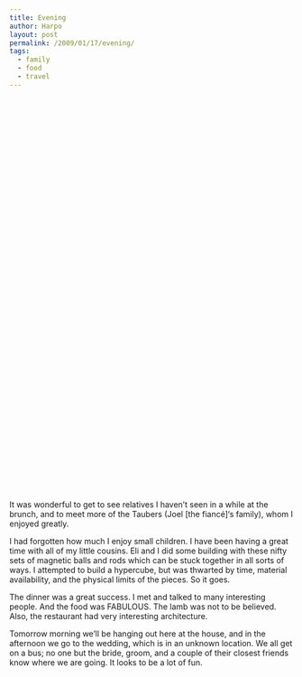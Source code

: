 ```yaml
---
title: Evening
author: Harpo
layout: post
permalink: /2009/01/17/evening/
tags:
  - family
  - food
  - travel
---
```

<div id='gallery-3' class='gallery galleryid-758 gallery-columns-4 gallery-size-thumbnail'>
  <dl class='gallery-item'>
    <dt class='gallery-icon '>
      <a href='http://www.harpojaeger.com/assets/media/wp-content/uploads/2009/01/p-640-480-dd68696b-2d7c-4c3b-8352-e65ceaac1058.jpeg'><img width="1" height="1" src="http://www.harpojaeger.com/assets/media/wp-content/uploads/2009/01/p-640-480-dd68696b-2d7c-4c3b-8352-e65ceaac1058.jpeg" class="attachment-thumbnail" alt="p-640-480-dd68696b-2d7c-4c3b-8352-e65ceaac1058.jpeg" /></a>
    </dt>
  </dl>
  
  <dl class='gallery-item'>
    <dt class='gallery-icon '>
      <a href='http://www.harpojaeger.com/assets/media/wp-content/uploads/2009/01/p-640-480-f782965c-5ed5-45d0-8053-c19926d8fad2.jpeg'><img width="1" height="1" src="http://www.harpojaeger.com/assets/media/wp-content/uploads/2009/01/p-640-480-f782965c-5ed5-45d0-8053-c19926d8fad2.jpeg" class="attachment-thumbnail" alt="p-640-480-f782965c-5ed5-45d0-8053-c19926d8fad2.jpeg" /></a>
    </dt>
  </dl>
  
  <dl class='gallery-item'>
    <dt class='gallery-icon '>
      <a href='http://www.harpojaeger.com/assets/media/wp-content/uploads/2009/01/p-640-480-5aceb299-d38c-4f9f-9c5d-d886320974e8.jpeg'><img width="1" height="1" src="http://www.harpojaeger.com/assets/media/wp-content/uploads/2009/01/p-640-480-5aceb299-d38c-4f9f-9c5d-d886320974e8.jpeg" class="attachment-thumbnail" alt="p-640-480-5aceb299-d38c-4f9f-9c5d-d886320974e8.jpeg" /></a>
    </dt>
  </dl>
  
  <dl class='gallery-item'>
    <dt class='gallery-icon '>
      <a href='http://www.harpojaeger.com/assets/media/wp-content/uploads/2009/01/p-640-480-9741d670-31bb-4742-966d-b087ab189904.jpeg'><img width="1" height="1" src="http://www.harpojaeger.com/assets/media/wp-content/uploads/2009/01/p-640-480-9741d670-31bb-4742-966d-b087ab189904.jpeg" class="attachment-thumbnail" alt="p-640-480-9741d670-31bb-4742-966d-b087ab189904.jpeg" /></a>
    </dt>
  </dl>
  
  <br style="clear: both" /><dl class='gallery-item'>
    <dt class='gallery-icon '>
      <a href='http://www.harpojaeger.com/assets/media/wp-content/uploads/2009/01/p-640-480-ad9f5e8e-2bf4-4fc8-a2fb-6f767a5fc827.jpeg'><img width="1" height="1" src="http://www.harpojaeger.com/assets/media/wp-content/uploads/2009/01/p-640-480-ad9f5e8e-2bf4-4fc8-a2fb-6f767a5fc827.jpeg" class="attachment-thumbnail" alt="p-640-480-ad9f5e8e-2bf4-4fc8-a2fb-6f767a5fc827.jpeg" /></a>
    </dt>
  </dl>
  
  <dl class='gallery-item'>
    <dt class='gallery-icon '>
      <a href='http://www.harpojaeger.com/assets/media/wp-content/uploads/2009/01/l-640-480-dcbaaea3-4ee4-41fa-b192-27539091f7a6.jpeg'><img width="1" height="1" src="http://www.harpojaeger.com/assets/media/wp-content/uploads/2009/01/l-640-480-dcbaaea3-4ee4-41fa-b192-27539091f7a6.jpeg" class="attachment-thumbnail" alt="l-640-480-dcbaaea3-4ee4-41fa-b192-27539091f7a6.jpeg" /></a>
    </dt>
  </dl>
  
  <dl class='gallery-item'>
    <dt class='gallery-icon '>
      <a href='http://www.harpojaeger.com/assets/media/wp-content/uploads/2009/01/l-640-480-5dc739bc-2224-45ff-a409-3217085769ba.jpeg'><img width="1" height="1" src="http://www.harpojaeger.com/assets/media/wp-content/uploads/2009/01/l-640-480-5dc739bc-2224-45ff-a409-3217085769ba.jpeg" class="attachment-thumbnail" alt="l-640-480-5dc739bc-2224-45ff-a409-3217085769ba.jpeg" /></a>
    </dt>
  </dl>
  
  <dl class='gallery-item'>
    <dt class='gallery-icon '>
      <a href='http://www.harpojaeger.com/assets/media/wp-content/uploads/2009/01/l-640-480-0c124e9d-dd26-450b-8074-f06984846c2d.jpeg'><img width="1" height="1" src="http://www.harpojaeger.com/assets/media/wp-content/uploads/2009/01/l-640-480-0c124e9d-dd26-450b-8074-f06984846c2d.jpeg" class="attachment-thumbnail" alt="l-640-480-0c124e9d-dd26-450b-8074-f06984846c2d.jpeg" /></a>
    </dt>
  </dl>
  
  <br style="clear: both" /><dl class='gallery-item'>
    <dt class='gallery-icon '>
      <a href='http://www.harpojaeger.com/assets/media/wp-content/uploads/2009/01/l-640-480-f47c1fdd-80fa-469c-a16c-320323a44011.jpeg'><img width="1" height="1" src="http://www.harpojaeger.com/assets/media/wp-content/uploads/2009/01/l-640-480-f47c1fdd-80fa-469c-a16c-320323a44011.jpeg" class="attachment-thumbnail" alt="l-640-480-f47c1fdd-80fa-469c-a16c-320323a44011.jpeg" /></a>
    </dt>
  </dl>
  
  <dl class='gallery-item'>
    <dt class='gallery-icon '>
      <a href='http://www.harpojaeger.com/assets/media/wp-content/uploads/2009/01/p-640-480-f862225f-a079-426a-b831-be2bf7d5d130.jpeg'><img width="1" height="1" src="http://www.harpojaeger.com/assets/media/wp-content/uploads/2009/01/p-640-480-f862225f-a079-426a-b831-be2bf7d5d130.jpeg" class="attachment-thumbnail" alt="p-640-480-f862225f-a079-426a-b831-be2bf7d5d130.jpeg" /></a>
    </dt>
  </dl>
  
  <dl class='gallery-item'>
    <dt class='gallery-icon '>
      <a href='http://www.harpojaeger.com/assets/media/wp-content/uploads/2009/01/l-640-480-bba8d508-fc32-4683-bcff-227c759db44a.jpeg'><img width="1" height="1" src="http://www.harpojaeger.com/assets/media/wp-content/uploads/2009/01/l-640-480-bba8d508-fc32-4683-bcff-227c759db44a.jpeg" class="attachment-thumbnail" alt="l-640-480-bba8d508-fc32-4683-bcff-227c759db44a.jpeg" /></a>
    </dt>
  </dl>
  
  <dl class='gallery-item'>
    <dt class='gallery-icon '>
      <a href='http://www.harpojaeger.com/assets/media/wp-content/uploads/2009/01/l-640-480-756d659d-1471-4ab9-86dc-aef0b3158f30.jpeg'><img width="1" height="1" src="http://www.harpojaeger.com/assets/media/wp-content/uploads/2009/01/l-640-480-756d659d-1471-4ab9-86dc-aef0b3158f30.jpeg" class="attachment-thumbnail" alt="l-640-480-756d659d-1471-4ab9-86dc-aef0b3158f30.jpeg" /></a>
    </dt>
  </dl>
  
  <br style="clear: both" /><dl class='gallery-item'>
    <dt class='gallery-icon '>
      <a href='http://www.harpojaeger.com/assets/media/wp-content/uploads/2009/01/p-640-480-1d2fa3f1-48dd-4101-92d3-91a7460c11b5.jpeg'><img width="1" height="1" src="http://www.harpojaeger.com/assets/media/wp-content/uploads/2009/01/p-640-480-1d2fa3f1-48dd-4101-92d3-91a7460c11b5.jpeg" class="attachment-thumbnail" alt="p-640-480-1d2fa3f1-48dd-4101-92d3-91a7460c11b5.jpeg" /></a>
    </dt>
  </dl>
  
  <dl class='gallery-item'>
    <dt class='gallery-icon '>
      <a href='http://www.harpojaeger.com/assets/media/wp-content/uploads/2009/01/p-640-480-0783e8f0-70d9-492c-8d5d-e4171fa10593.jpeg'><img width="1" height="1" src="http://www.harpojaeger.com/assets/media/wp-content/uploads/2009/01/p-640-480-0783e8f0-70d9-492c-8d5d-e4171fa10593.jpeg" class="attachment-thumbnail" alt="p-640-480-0783e8f0-70d9-492c-8d5d-e4171fa10593.jpeg" /></a>
    </dt>
  </dl>
  
  <dl class='gallery-item'>
    <dt class='gallery-icon '>
      <a href='http://www.harpojaeger.com/assets/media/wp-content/uploads/2009/01/l-640-480-39d283ce-14ff-45c4-bc7e-5160e515900c.jpeg'><img width="1" height="1" src="http://www.harpojaeger.com/assets/media/wp-content/uploads/2009/01/l-640-480-39d283ce-14ff-45c4-bc7e-5160e515900c.jpeg" class="attachment-thumbnail" alt="l-640-480-39d283ce-14ff-45c4-bc7e-5160e515900c.jpeg" /></a>
    </dt>
  </dl>
  
  <dl class='gallery-item'>
    <dt class='gallery-icon '>
      <a href='http://www.harpojaeger.com/assets/media/wp-content/uploads/2009/01/l-640-480-c8bd5a7c-af84-448b-8c83-86815ec60055.jpeg'><img width="1" height="1" src="http://www.harpojaeger.com/assets/media/wp-content/uploads/2009/01/l-640-480-c8bd5a7c-af84-448b-8c83-86815ec60055.jpeg" class="attachment-thumbnail" alt="l-640-480-c8bd5a7c-af84-448b-8c83-86815ec60055.jpeg" /></a>
    </dt>
  </dl>
  
  <br style="clear: both" /><dl class='gallery-item'>
    <dt class='gallery-icon '>
      <a href='http://www.harpojaeger.com/assets/media/wp-content/uploads/2009/01/l-640-480-7e017f5c-382b-4ff7-a255-20ee31997895.jpeg'><img width="1" height="1" src="http://www.harpojaeger.com/assets/media/wp-content/uploads/2009/01/l-640-480-7e017f5c-382b-4ff7-a255-20ee31997895.jpeg" class="attachment-thumbnail" alt="l-640-480-7e017f5c-382b-4ff7-a255-20ee31997895.jpeg" /></a>
    </dt>
  </dl>
  
  <dl class='gallery-item'>
    <dt class='gallery-icon '>
      <a href='http://www.harpojaeger.com/assets/media/wp-content/uploads/2009/01/l-640-480-86204b1a-d6c4-48dc-ab3c-f7eefb313312.jpeg'><img width="1" height="1" src="http://www.harpojaeger.com/assets/media/wp-content/uploads/2009/01/l-640-480-86204b1a-d6c4-48dc-ab3c-f7eefb313312.jpeg" class="attachment-thumbnail" alt="l-640-480-86204b1a-d6c4-48dc-ab3c-f7eefb313312.jpeg" /></a>
    </dt>
  </dl>
  
  <dl class='gallery-item'>
    <dt class='gallery-icon '>
      <a href='http://www.harpojaeger.com/assets/media/wp-content/uploads/2009/01/l-640-480-fc483392-65eb-4c4c-ac48-3d8b8269c251.jpeg'><img width="1" height="1" src="http://www.harpojaeger.com/assets/media/wp-content/uploads/2009/01/l-640-480-fc483392-65eb-4c4c-ac48-3d8b8269c251.jpeg" class="attachment-thumbnail" alt="l-640-480-fc483392-65eb-4c4c-ac48-3d8b8269c251.jpeg" /></a>
    </dt>
  </dl>
  
  <dl class='gallery-item'>
    <dt class='gallery-icon '>
      <a href='http://www.harpojaeger.com/assets/media/wp-content/uploads/2009/01/l-640-480-315567eb-86f2-4c53-bc10-3fa6621b75a5.jpeg'><img width="1" height="1" src="http://www.harpojaeger.com/assets/media/wp-content/uploads/2009/01/l-640-480-315567eb-86f2-4c53-bc10-3fa6621b75a5.jpeg" class="attachment-thumbnail" alt="l-640-480-315567eb-86f2-4c53-bc10-3fa6621b75a5.jpeg" /></a>
    </dt>
  </dl>
  
  <br style="clear: both" /><dl class='gallery-item'>
    <dt class='gallery-icon '>
      <a href='http://www.harpojaeger.com/assets/media/wp-content/uploads/2009/01/l-640-480-371aa818-661e-450c-8463-0d6b049e6016.jpeg'><img width="1" height="1" src="http://www.harpojaeger.com/assets/media/wp-content/uploads/2009/01/l-640-480-371aa818-661e-450c-8463-0d6b049e6016.jpeg" class="attachment-thumbnail" alt="l-640-480-371aa818-661e-450c-8463-0d6b049e6016.jpeg" /></a>
    </dt>
  </dl>
  
  <dl class='gallery-item'>
    <dt class='gallery-icon '>
      <a href='http://www.harpojaeger.com/assets/media/wp-content/uploads/2009/01/l-640-480-13e9eeb7-cac8-4bde-9344-d23b4fc5e68a.jpeg'><img width="1" height="1" src="http://www.harpojaeger.com/assets/media/wp-content/uploads/2009/01/l-640-480-13e9eeb7-cac8-4bde-9344-d23b4fc5e68a.jpeg" class="attachment-thumbnail" alt="l-640-480-13e9eeb7-cac8-4bde-9344-d23b4fc5e68a.jpeg" /></a>
    </dt>
  </dl>
  
  <dl class='gallery-item'>
    <dt class='gallery-icon '>
      <a href='http://www.harpojaeger.com/assets/media/wp-content/uploads/2009/01/p-640-480-9657933a-f245-4bb0-9ad4-f4953ea24e48.jpeg'><img width="1" height="1" src="http://www.harpojaeger.com/assets/media/wp-content/uploads/2009/01/p-640-480-9657933a-f245-4bb0-9ad4-f4953ea24e48.jpeg" class="attachment-thumbnail" alt="p-640-480-9657933a-f245-4bb0-9ad4-f4953ea24e48.jpeg" /></a>
    </dt>
  </dl>
  
  <dl class='gallery-item'>
    <dt class='gallery-icon '>
      <a href='http://www.harpojaeger.com/assets/media/wp-content/uploads/2009/01/l-640-480-ec445672-5947-476a-a51c-30aa07bb14d7.jpeg'><img width="1" height="1" src="http://www.harpojaeger.com/assets/media/wp-content/uploads/2009/01/l-640-480-ec445672-5947-476a-a51c-30aa07bb14d7.jpeg" class="attachment-thumbnail" alt="l-640-480-ec445672-5947-476a-a51c-30aa07bb14d7.jpeg" /></a>
    </dt>
  </dl>
  
  <br style="clear: both" /><dl class='gallery-item'>
    <dt class='gallery-icon '>
      <a href='http://www.harpojaeger.com/assets/media/wp-content/uploads/2009/01/l-640-480-caa88576-08fe-451c-9f2c-77e372cb6817.jpeg'><img width="1" height="1" src="http://www.harpojaeger.com/assets/media/wp-content/uploads/2009/01/l-640-480-caa88576-08fe-451c-9f2c-77e372cb6817.jpeg" class="attachment-thumbnail" alt="l-640-480-caa88576-08fe-451c-9f2c-77e372cb6817.jpeg" /></a>
    </dt>
  </dl>
  
  <dl class='gallery-item'>
    <dt class='gallery-icon '>
      <a href='http://www.harpojaeger.com/assets/media/wp-content/uploads/2009/01/l-640-480-5b4efc4f-9405-4086-8b83-dc2830659cc0.jpeg'><img width="1" height="1" src="http://www.harpojaeger.com/assets/media/wp-content/uploads/2009/01/l-640-480-5b4efc4f-9405-4086-8b83-dc2830659cc0.jpeg" class="attachment-thumbnail" alt="l-640-480-5b4efc4f-9405-4086-8b83-dc2830659cc0.jpeg" /></a>
    </dt>
  </dl>
  
  <dl class='gallery-item'>
    <dt class='gallery-icon '>
      <a href='http://www.harpojaeger.com/assets/media/wp-content/uploads/2009/01/l-640-480-fd6b8889-2c7b-4547-a081-491f595114f0.jpeg'><img width="1" height="1" src="http://www.harpojaeger.com/assets/media/wp-content/uploads/2009/01/l-640-480-fd6b8889-2c7b-4547-a081-491f595114f0.jpeg" class="attachment-thumbnail" alt="l-640-480-fd6b8889-2c7b-4547-a081-491f595114f0.jpeg" /></a>
    </dt>
  </dl>
  
  <dl class='gallery-item'>
    <dt class='gallery-icon '>
      <a href='http://www.harpojaeger.com/assets/media/wp-content/uploads/2009/01/l-640-480-6bf32ad0-4274-4b5b-8d88-c184adda912a.jpeg'><img width="1" height="1" src="http://www.harpojaeger.com/assets/media/wp-content/uploads/2009/01/l-640-480-6bf32ad0-4274-4b5b-8d88-c184adda912a.jpeg" class="attachment-thumbnail" alt="l-640-480-6bf32ad0-4274-4b5b-8d88-c184adda912a.jpeg" /></a>
    </dt>
  </dl>
  
  <br style="clear: both" /><dl class='gallery-item'>
    <dt class='gallery-icon '>
      <a href='http://www.harpojaeger.com/assets/media/wp-content/uploads/2009/01/p-640-480-dbb33bf5-8a63-4816-8539-b34e88059e2b.jpeg'><img width="1" height="1" src="http://www.harpojaeger.com/assets/media/wp-content/uploads/2009/01/p-640-480-dbb33bf5-8a63-4816-8539-b34e88059e2b.jpeg" class="attachment-thumbnail" alt="p-640-480-dbb33bf5-8a63-4816-8539-b34e88059e2b.jpeg" /></a>
    </dt>
  </dl>
  
  <dl class='gallery-item'>
    <dt class='gallery-icon '>
      <a href='http://www.harpojaeger.com/assets/media/wp-content/uploads/2009/01/p-640-480-4ec58a1e-c2fa-4c51-beb5-40a9ecc92b91.jpeg'><img width="1" height="1" src="http://www.harpojaeger.com/assets/media/wp-content/uploads/2009/01/p-640-480-4ec58a1e-c2fa-4c51-beb5-40a9ecc92b91.jpeg" class="attachment-thumbnail" alt="p-640-480-4ec58a1e-c2fa-4c51-beb5-40a9ecc92b91.jpeg" /></a>
    </dt>
  </dl>
  
  <dl class='gallery-item'>
    <dt class='gallery-icon '>
      <a href='http://www.harpojaeger.com/assets/media/wp-content/uploads/2009/01/l-640-480-ce257e94-ae42-452d-9ac9-2f31054a88b6.jpeg'><img width="1" height="1" src="http://www.harpojaeger.com/assets/media/wp-content/uploads/2009/01/l-640-480-ce257e94-ae42-452d-9ac9-2f31054a88b6.jpeg" class="attachment-thumbnail" alt="l-640-480-ce257e94-ae42-452d-9ac9-2f31054a88b6.jpeg" /></a>
    </dt>
  </dl>
  
  <br style='clear: both' />
</div>

It was wonderful to get to see relatives I haven&#8217;t seen in a while at the brunch, and to meet more of the Taubers (Joel [the fiancé]&#8216;s family), whom I enjoyed greatly.

I had forgotten how much I enjoy small children. I have been having a great time with all of my little cousins. Eli and I did some building with these nifty sets of magnetic balls and rods which can be stuck together in all sorts of ways. I attempted to build a hypercube, but was thwarted by time, material availability, and the physical limits of the pieces. So it goes.

The dinner was a great success. I met and talked to many interesting people. And the food was FABULOUS. The lamb was not to be believed. Also, the restaurant had very interesting architecture.

Tomorrow morning we&#8217;ll be hanging out here at the house, and in the afternoon we go to the wedding, which is in an unknown location. We all get on a bus; no one but the bride, groom, and a couple of their closest friends know where we are going. It looks to be a lot of fun.